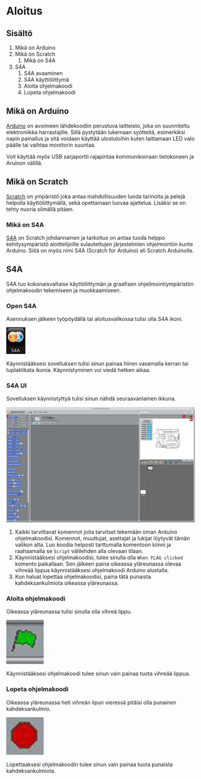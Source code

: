 # Aloitus

## Sisältö

1. Mikä on Arduino
1. Mikä on Scratch
    1. Mikä on S4A
1. S4A
    1. S4A avaaminen
    1. S4A käyttöliittymä
    1. Aloita ohjelmakoodi
    1. Lopeta ohjelmakoodi

## Mikä on Arduino

[Arduino](https://www.arduino.cc/en/guide/introduction) on avoimeen lähdekoodiin perustuva laitteisto, joka on suunniteltu elektroniikka harrastajille. Sillä pystytään lukemaan syötteitä, esimerkiksi napin painallus ja sitä voidaan käyttää ulostuloihin kuten laittamaan LED valo päälle tai vaihtaa moottorin suuntaa.

Voit käyttää myös USB sarjaportti rajapintaa kommunikoinaan tietokoneen ja Aruinon välillä.

## Mikä on Scratch

[Scratch](https://scratch.mit.edu/about) on ympäristö joka antaa mahdollisuuden luoda tarinoita ja pelejä helpolla käyttöliittymällä, sekä opettamaan luovaa ajattelua. Lisäksi se on tehty nuoria silmällä pitäen.

### Mikä on S4A

[S4A](http://s4a.cat/) on Scratch johdannainen ja tarkoitus on antaa tuoda helppo kehitysympäristö aloittelijoille sulautettujen järjestelmien ohjelmointiin kunte Arduino. Siitä on myös nimi S4A (Scratch for Arduino) eli Scratch Arduinolle.

## S4A

S4A tuo kokonaisvaltaise käyttöliittymän ja graafisen ohjeilmointiympäristön ohjelmakoodin tekemiseen ja muokkaamiseen.

### Open S4A

Asennuksen jälkeen työpöydällä tai aloitusvalikossa tulisi olla S4A ikoni.

![S4A desktop icon](https://github.com/Atihinen/a4kidsWs/raw/master/media/desktop_icon.jpg)

Käynnistääksesi sovelluksen tulisi sinun painaa hiiren vasemalla kerran tai tuplaklikata ikonia. Käynnistyminen voi viedä hetken aikaa.

### S4A UI

Sovelluksen käynnistyttyä tulisi sinun nähdä seuraavanlainen ikkuna.

![S4A sovelluksen graafinen käyttöliittymä](https://github.com/Atihinen/a4kidsWs/raw/master/media/s4a_open.jpg)

1. Kaikki tarvittavat komennot joita tarvitset tekemään oman Arduino ohjelmakoodisi. Komennot, muuttujat, asettajat ja lukijat löytyvät tämän valikon alta. Luo koodia helposti tarttumalla komentoon kiinni ja raahaamalla se `Script` välilehden alla olevaan tilaan.
1. Käynnistääksesi ohjelmakoodisi, tulee sinulla olla `When FLAG clicked` komento paikallaan. Sen jälkeen paina oikeassa yläreunassa olevaa vihreää lippua käynnistääksesi ohjelmakoodi Arduino alustalla.
1. Kun haluat lopettaa ohjelmakoodisi, paina tätä punaista kahdeksankulmiota oikeassa yläreunassa.

### Aloita ohjelmakoodi

Oikeassa yläreunassa tulisi sinulla olla vihreä lippu.

![Vihreä aloita ohjelmakoodi lippu](https://github.com/Atihinen/a4kidsWs/raw/master/media/start_script.jpg) 

Käynnistääksesi ohjelmakoodi tulee sinun vain painaa tuota vihreää lippua.

### Lopeta ohjelmakoodi

Oikeassa yläreunassa heti vihreän lipun vieressä pitäisi olla punainen kahdeksankulmio.

![Punainen lopeta ohjelmakoodi kahdeksankulmio](https://github.com/Atihinen/a4kidsWs/raw/master/media/stop_script.jpg)

Lopettaaksesi ohjelmakoodin tulee sinun vain painaa tuota punaista kahdeksankulmiota.